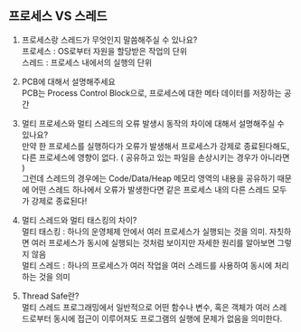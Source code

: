 ## 프로세스 VS 스레드

1. 프로세스랑 스레드가 무엇인지 말씀해주실 수 있나요?  
   프로세스 : OS로부터 자원을 할당받은 작업의 단위  
   스레드 : 프로세스 내에서의 실행의 단위

2. PCB에 대해서 설명해주세요  
   PCB는 Process Control Block으로, 프로세스에 대한 메타 데이터를 저장하는 공간

3. 멀티 프로세스와 멀티 스레드의 오류 발생시 동작의 차이에 대해서 설명해주실 수 있나요?  
   만약 한 프로세스를 실행하다가 오류가 발생해서 프로세스가 강제로 종료된다해도, 다른 프로세스에 영향이 없다. ( 공유하고 있는 파일을 손상시키는 경우가 아니라면 )  
   그런데 스레드의 경우에는 Code/Data/Heap 메모리 영역의 내용을 공유하기 때문에 어떤 스레드 하나에서 오류가 발생한다면 같은 프로세스 내의 다른 스레드 모두가 강제로 종료된다!  

4. 멀티 스레드와 멀티 태스킹의 차이?  
   멀티 태스킹 : 하나의 운영체제 안에서 여러 프로세스가 실행되는 것을 의미. 자칫하면 여러 프로세스가 동시에 실행되는 것처럼 보이지만 자세한 원리를 알아보면 그렇지 않음  
   멀티 스레드 : 하나의 프로세스가 여러 작업을 여러 스레드를 사용하여 동시에 처리하는 것을 의미

5. Thread Safe란?  
   멀티 스레드 프로그래밍에서 일반적으로 어떤 함수나 변수, 혹은 객체가 여러 스레드로부터 동시에 접근이 이루어져도 프로그램의 실행에 문제가 없음을 의미한다.
